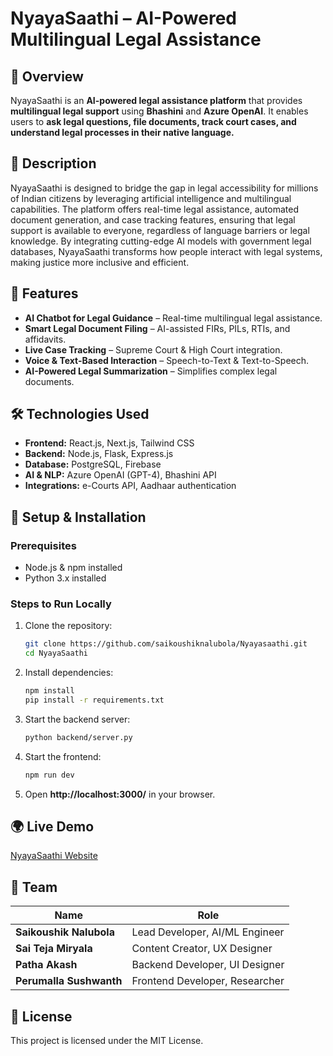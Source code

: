 # NyayaSaathi – AI-Powered Multilingual Legal Assistance

## 🚀 Overview
NyayaSaathi is an **AI-powered legal assistance platform** that provides **multilingual legal support** using **Bhashini** and **Azure OpenAI**. It enables users to **ask legal questions, file documents, track court cases, and understand legal processes in their native language.**

## 📝 Description
NyayaSaathi is designed to bridge the gap in legal accessibility for millions of Indian citizens by leveraging artificial intelligence and multilingual capabilities. The platform offers real-time legal assistance, automated document generation, and case tracking features, ensuring that legal support is available to everyone, regardless of language barriers or legal knowledge. By integrating cutting-edge AI models with government legal databases, NyayaSaathi transforms how people interact with legal systems, making justice more inclusive and efficient.

## 🌟 Features
- **AI Chatbot for Legal Guidance** – Real-time multilingual legal assistance.
- **Smart Legal Document Filing** – AI-assisted FIRs, PILs, RTIs, and affidavits.
- **Live Case Tracking** – Supreme Court & High Court integration.
- **Voice & Text-Based Interaction** – Speech-to-Text & Text-to-Speech.
- **AI-Powered Legal Summarization** – Simplifies complex legal documents.

## 🛠️ Technologies Used
- **Frontend:** React.js, Next.js, Tailwind CSS
- **Backend:** Node.js, Flask, Express.js
- **Database:** PostgreSQL, Firebase
- **AI & NLP:** Azure OpenAI (GPT-4), Bhashini API
- **Integrations:** e-Courts API, Aadhaar authentication

## 📌 Setup & Installation
### Prerequisites
- Node.js & npm installed
- Python 3.x installed

### Steps to Run Locally
1. Clone the repository:
   ```bash
   git clone https://github.com/saikoushiknalubola/Nyayasaathi.git
   cd NyayaSaathi
   ```
2. Install dependencies:
   ```bash
   npm install
   pip install -r requirements.txt
   ```
3. Start the backend server:
   ```bash
   python backend/server.py
   ```
4. Start the frontend:
   ```bash
   npm run dev
   ```
5. Open **http://localhost:3000/** in your browser.

## 🌍 Live Demo
[NyayaSaathi Website](https://nyayasaathi.netlify.app/)

## 👥 Team
| Name                  | Role                                 |
|----------------------|--------------------------------|
| **Saikoushik Nalubola** | Lead Developer, AI/ML Engineer  |
| **Sai Teja Miryala**   | Content Creator, UX Designer  |
| **Patha Akash**        | Backend Developer, UI Designer  |
| **Perumalla Sushwanth** | Frontend Developer, Researcher |

## 📌 License
This project is licensed under the MIT License.


